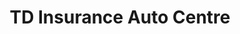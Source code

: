 ---
title: "TD Insurance Auto Centre"
url: /toronto/td-insurance-auto-centre/
shop: Autowerkstatt
---